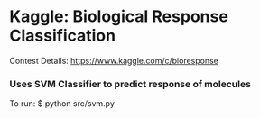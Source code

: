 # Kaggle: Biological Response Classification
Contest Details: https://www.kaggle.com/c/bioresponse

### Uses SVM Classifier to predict response of molecules

To run: $ python src/svm.py
